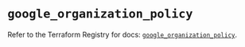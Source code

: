 # `google_organization_policy`

Refer to the Terraform Registry for docs: [`google_organization_policy`](https://registry.terraform.io/providers/hashicorp/google-beta/6.11.1/docs/resources/google_organization_policy).

